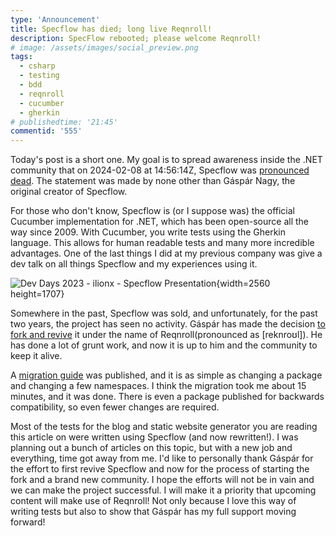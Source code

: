 ```yaml
---
type: 'Announcement'
title: Specflow has died; long live Reqnroll!
description: SpecFlow rebooted; please welcome Reqnroll!
# image: /assets/images/social_preview.png
tags:
  - csharp
  - testing
  - bdd
  - reqnroll
  - cucumber
  - gherkin
# publishedtime: '21:45'
commentid: '555' 
---
```

Today's post is a short one. My goal is to spread awareness inside the .NET community that on 2024-02-08 at 14:56:14Z, Specflow was [pronounced dead](https://github.com/SpecFlowOSS/SpecFlow/issues/2719#issuecomment-1934292742). The statement was made by none other than Gáspár Nagy, the original creator of Specflow.

For those who don't know, Specflow is (or I suppose was) the official Cucumber implementation for .NET, which has been open-source all the way since 2009. With Cucumber, you write tests using the Gherkin language. This allows for human readable tests and many more incredible advantages. One of the last things I did at my previous company was give a dev talk on all things Specflow and my experiences using it.

![Dev Days 2023 - ilionx - Specflow Presentation](/assets/images/posts/20240209/ilionx_devdays_2023_specflow.jpeg){width=2560 height=1707}

Somewhere in the past, Specflow was sold, and unfortunately, for the past two years, the project has seen no activity. Gáspár has made the decision [to fork and revive](https://reqnroll.net/news/2024/02/from-specflow-to-reqnroll-why-and-how/) it under the name of Reqnroll(pronounced as [reknroʊl]). He has done a lot of grunt work, and now it is up to him and the community to keep it alive.

A [migration guide](https://docs.reqnroll.net/latest/guides/migrating-from-specflow.html) was published, and it is as simple as changing a package and changing a few namespaces. I think the migration took me about 15 minutes, and it was done. There is even a package published for backwards compatibility, so even fewer changes are required. 

Most of the tests for the blog and static website generator you are reading this article on were written using Specflow (and now rewritten!). I was planning out a bunch of articles on this topic, but with a new job and everything, time got away from me.
I'd like to personally thank Gáspár for the effort to first revive Specflow and now for the process of starting the fork and a brand new community. I hope the efforts will not be in vain and we can make the project successful. I will make it a priority that upcoming content will make use of Reqnroll! Not only because I love this way of writing tests but also to show that Gáspár has my full support moving forward!